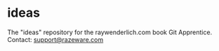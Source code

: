 # ideas
The "ideas" repository for the raywenderlich.com book Git Apprentice.
Contact: support@razeware.com